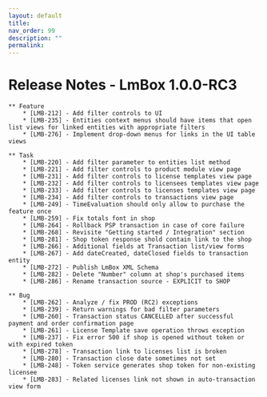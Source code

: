 ```yaml
---
layout: default
title:
nav_order: 99
description: ""
permalink:
---
```


Release Notes - LmBox 1.0.0-RC3 </span>
==============================================================


    ** Feature
        * [LMB-212] - Add filter controls to UI
        * [LMB-235] - Entities context menus should have items that open list views for linked entities with appropriate filters
        * [LMB-276] - Implement drop-down menus for links in the UI table views

    ** Task
        * [LMB-220] - Add filter parameter to entities list method
        * [LMB-221] - Add filter controls to product module view page
        * [LMB-231] - Add filter controls to license templates view page
        * [LMB-232] - Add filter controls to licensees templates view page
        * [LMB-233] - Add filter controls to licenses templates view page
        * [LMB-234] - Add filter controls to transactions view page
        * [LMB-249] - TimeEvaluation should only allow to purchase the feature once
        * [LMB-259] - Fix totals font in shop
        * [LMB-264] - Rollback PSP transaction in case of core failure
        * [LMB-268] - Revisite "Getting started / Integration" section
        * [LMB-281] - Shop token response shold contain link to the shop
        * [LMB-266] - Additional fields at Transaction list/view forms
        * [LMB-267] - Add dateCreated, dateClosed fields to transaction entity
        * [LMB-272] - Publish LmBox XML Schema
        * [LMB-282] - Delete "Number" column at shop's purchased items
        * [LMB-286] - Rename transaction source - EXPLICIT to SHOP

    ** Bug
        * [LMB-262] - Analyze / fix PROD (RC2) exceptions
        * [LMB-239] - Return warnings for bad filter parameters
        * [LMB-260] - Transaction status CANCELLED after successful payment and order confirmation page
        * [LMB-261] - License Template save operation throws exception
        * [LMB-237] - Fix error 500 if shop is opened without token or with expired token
        * [LMB-278] - Transaction link to licenses list is broken
        * [LMB-280] - Transaction close date sometimes not set
        * [LMB-248] - Token service generates shop token for non-existing licensee
        * [LMB-283] - Related licenses link not shown in auto-transaction view form
